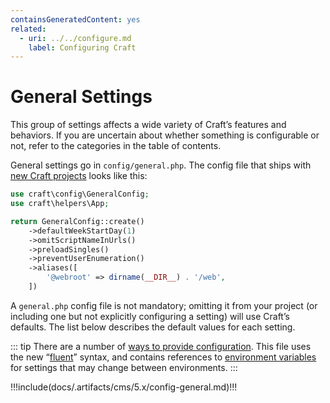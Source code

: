 ```yaml
---
containsGeneratedContent: yes
related:
  - uri: ../../configure.md
    label: Configuring Craft
---
```


# General Settings

This group of settings affects a wide variety of Craft’s features and behaviors. If you are uncertain about whether something is configurable or not, refer to the categories in the table of contents.

<!-- more -->

General settings go in `config/general.php`. The config file that ships with [new Craft projects](https://github.com/craftcms/craft/blob/5.x/config/general.php) looks like this:

```php
use craft\config\GeneralConfig;
use craft\helpers\App;

return GeneralConfig::create()
    ->defaultWeekStartDay(1)
    ->omitScriptNameInUrls()
    ->preloadSingles()
    ->preventUserEnumeration()
    ->aliases([
        '@webroot' => dirname(__DIR__) . '/web',
    ])
```

A `general.php` config file is not mandatory; omitting it from your project (or including one but not explicitly configuring a setting) will use Craft’s defaults. The list below describes the default values for each setting.

::: tip
There are a number of [ways to provide configuration](../../configure.md). This file uses the new “[fluent](../../configure.md#style)” syntax, and contains references to [environment variables](../../configure.md#env) for settings that may change between environments.
:::

<!-- This section of the page is dynamically generated! Changes to the file below may be overwritten by automated tools. -->
!!!include(docs/.artifacts/cms/5.x/config-general.md)!!!
